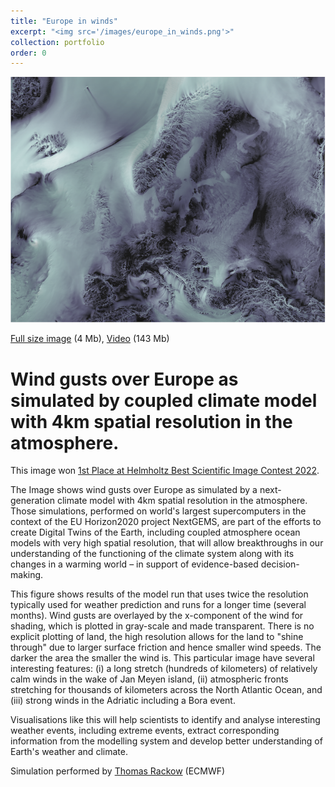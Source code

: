 ```yaml
---
title: "Europe in winds"
excerpt: "<img src='/images/europe_in_winds.png'>"
collection: portfolio
order: 0
---
```


<img src='/images/europe_in_winds.png'>


<i class="fas fa-image"></i> [Full size image](https://nextcloud.awi.de/s/bGbynPfYN4w8jmC) (4 Mb), <i class="fas fa-video"></i> [Video](https://nextcloud.awi.de/s/5TgG6JPySk5XKSL) (143 Mb)

Wind gusts over Europe as simulated by coupled climate model with 4km spatial resolution in the atmosphere.
===

This image won [1st Place at Helmholtz Best Scientific Image Contest 2022](https://helmholtz-imaging.de/best-scientific-image-gallery/best-scientific-image-contest-2022/).

The Image shows wind gusts over Europe as simulated by a next-generation climate model with 4km spatial resolution in the atmosphere. Those simulations, performed on world's largest supercomputers in the context of the EU Horizon2020 project NextGEMS, are part of the efforts to create Digital Twins of the Earth, including coupled atmosphere ocean models with very high spatial resolution, that will allow breakthroughs in our understanding of the functioning of the climate system along with its changes in a warming world – in support of evidence-based decision-making.

This figure shows results of the model run that uses twice the resolution typically used for weather prediction and runs for a longer time (several months). Wind gusts are overlayed by the x-component of the wind for shading, which is plotted in gray-scale and made transparent. There is no explicit plotting of land, the high resolution allows for the land to "shine through" due to larger surface friction and hence smaller wind speeds. The darker the area the smaller the wind is. This particular image have several interesting features: (i) a long stretch (hundreds of kilometers) of relatively calm winds in the wake of Jan Meyen island, (ii) atmospheric fronts stretching for thousands of kilometers across the North Atlantic Ocean, and (iii) strong winds in the Adriatic including a Bora event. 

Visualisations like this will help scientists to identify and analyse interesting weather events, including extreme events, extract
corresponding information from the modelling system and develop better understanding of Earth's weather and climate.

Simulation performed by [Thomas Rackow](trackow.github.io) (ECMWF)
